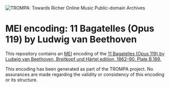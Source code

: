 ![TROMPA: Towards Richer Online Music Public-domain Archives](https://trompamusic.eu/sites/default/files/top-bar-logo_0_0.png)
                                                                                
# MEI encoding: 11 Bagatelles (Opus 119) by Ludwig van Beethoven   

                                                                                
This repository contains an [MEI](https://music-encoding.org) encoding of the [11 Bagatelles (Opus 119) by Ludwig van Beethoven, Breitkopf und Härtel edition, 1862–90. Plate B.189.](https://imslp.org/wiki/Special:ReverseLookup/58130) 
                                                                                
This encoding has been generated as part of the TROMPA project. No assurances are made regarding the validity or consistency of this encoding or its structure.
 
